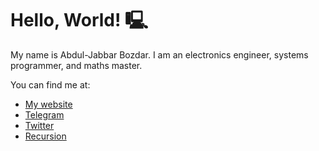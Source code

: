 # Hello, World! 🖳
My name is Abdul-Jabbar Bozdar. I am an electronics engineer, systems programmer, and maths master.

You can find me at:
+ [My website](https://iambozdar.com)
+ [Telegram](https://t.me/iambozdar)
+ [Twitter](https://twitter.com/iambozdar)
+ [Recursion](https://github.com/iambozdar)

<!--
- 🔭 I’m currently working on ...
- 🌱 I’m currently learning ...
- 👯 I’m looking to collaborate on ...
- 🤔 I’m looking for help with ...
- 💬 Ask me about ...
- 📫 How to reach me: ...
- 😄 Pronouns: ...
- ⚡ Fun fact: ...
-->
